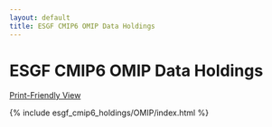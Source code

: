 ```yaml
---
layout: default
title: ESGF CMIP6 OMIP Data Holdings
---
```


# ESGF CMIP6 OMIP Data Holdings

[Print-Friendly View](print_view.html)

{% include esgf_cmip6_holdings/OMIP/index.html %}

